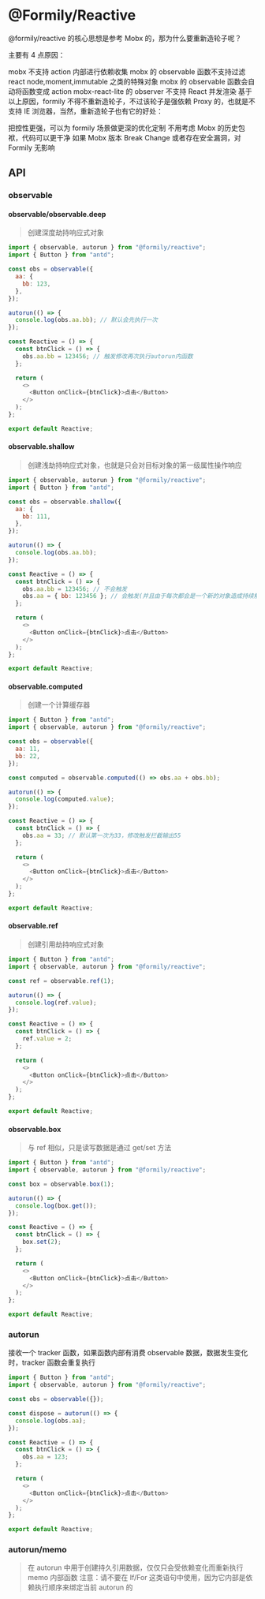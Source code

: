 # @Formily/Reactive

@formily/reactive 的核心思想是参考 Mobx 的，那为什么要重新造轮子呢？

主要有 4 点原因：

mobx 不支持 action 内部进行依赖收集
mobx 的 observable 函数不支持过滤 react node,moment,immutable 之类的特殊对象
mobx 的 observable 函数会自动将函数变成 action
mobx-react-lite 的 observer 不支持 React 并发渲染
基于以上原因，formily 不得不重新造轮子，不过该轮子是强依赖 Proxy 的，也就是不支持 IE 浏览器，当然，重新造轮子也有它的好处：

把控性更强，可以为 formily 场景做更深的优化定制
不用考虑 Mobx 的历史包袱，代码可以更干净
如果 Mobx 版本 Break Change 或者存在安全漏洞，对 Formily 无影响

## API

### observable

#### observable/observable.deep

> 创建深度劫持响应式对象

```js
import { observable, autorun } from "@formily/reactive";
import { Button } from "antd";

const obs = observable({
  aa: {
    bb: 123,
  },
});

autorun(() => {
  console.log(obs.aa.bb); // 默认会先执行一次
});

const Reactive = () => {
  const btnClick = () => {
    obs.aa.bb = 123456; // 触发修改再次执行autorun内函数
  };

  return (
    <>
      <Button onClick={btnClick}>点击</Button>
    </>
  );
};

export default Reactive;
```

#### observable.shallow

> 创建浅劫持响应式对象，也就是只会对目标对象的第一级属性操作响应

```js
import { observable, autorun } from "@formily/reactive";
import { Button } from "antd";

const obs = observable.shallow({
  aa: {
    bb: 111,
  },
});

autorun(() => {
  console.log(obs.aa.bb);
});

const Reactive = () => {
  const btnClick = () => {
    obs.aa.bb = 123456; // 不会触发
    obs.aa = { bb: 123456 }; // 会触发(并且由于每次都会是一个新的对象造成持续触发)
  };

  return (
    <>
      <Button onClick={btnClick}>点击</Button>
    </>
  );
};

export default Reactive;
```

#### observable.computed

> 创建一个计算缓存器

```js
import { Button } from "antd";
import { observable, autorun } from "@formily/reactive";

const obs = observable({
  aa: 11,
  bb: 22,
});

const computed = observable.computed(() => obs.aa + obs.bb);

autorun(() => {
  console.log(computed.value);
});

const Reactive = () => {
  const btnClick = () => {
    obs.aa = 33; // 默认第一次为33，修改触发拦截输出55
  };

  return (
    <>
      <Button onClick={btnClick}>点击</Button>
    </>
  );
};

export default Reactive;
```

#### observable.ref

> 创建引用劫持响应式对象

```js
import { Button } from "antd";
import { observable, autorun } from "@formily/reactive";

const ref = observable.ref(1);

autorun(() => {
  console.log(ref.value);
});

const Reactive = () => {
  const btnClick = () => {
    ref.value = 2;
  };

  return (
    <>
      <Button onClick={btnClick}>点击</Button>
    </>
  );
};

export default Reactive;
```

#### observable.box

> 与 ref 相似，只是读写数据是通过 get/set 方法

```js
import { Button } from "antd";
import { observable, autorun } from "@formily/reactive";

const box = observable.box(1);

autorun(() => {
  console.log(box.get());
});

const Reactive = () => {
  const btnClick = () => {
    box.set(2);
  };

  return (
    <>
      <Button onClick={btnClick}>点击</Button>
    </>
  );
};

export default Reactive;
```

### autorun

接收一个 tracker 函数，如果函数内部有消费 observable 数据，数据发生变化时，tracker 函数会重复执行

```js
import { Button } from "antd";
import { observable, autorun } from "@formily/reactive";

const obs = observable({});

const dispose = autorun(() => {
  console.log(obs.aa);
});

const Reactive = () => {
  const btnClick = () => {
    obs.aa = 123;
  };

  return (
    <>
      <Button onClick={btnClick}>点击</Button>
    </>
  );
};

export default Reactive;
```

### autorun/memo

> 在 autorun 中用于创建持久引用数据，仅仅只会受依赖变化而重新执行 memo 内部函数
> 注意：请不要在 If/For 这类语句中使用，因为它内部是依赖执行顺序来绑定当前 autorun 的

